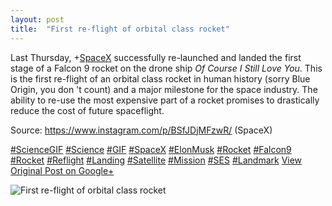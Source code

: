 ```yaml
---
layout: post
title:  "First re-flight of orbital class rocket"
---
```


Last Thursday, +[SpaceX](https://plus.google.com/104512038508075599339) successfully re-launched and landed the first stage of a Falcon 9 rocket on the drone ship _Of Course I Still Love You_. This is the first re-flight of an orbital class rocket in human history (sorry Blue Origin, you don 't count) and a major milestone for the space industry. The ability to re-use the most expensive part of a rocket promises to drastically reduce the cost of future spaceflight.  
  
Source: <https://www.instagram.com/p/BSfJDjMFzwR/> (SpaceX)  
  
[#ScienceGIF](https://plus.google.com/s/%23ScienceGIF/posts) [#Science](https://plus.google.com/s/%23Science/posts) [#GIF](https://plus.google.com/s/%23GIF/posts) [#SpaceX](https://plus.google.com/s/%23SpaceX/posts) [#ElonMusk](https://plus.google.com/s/%23ElonMusk/posts) [#Rocket](https://plus.google.com/s/%23Rocket/posts) [#Falcon9](https://plus.google.com/s/%23Falcon9/posts) [#Rocket](https://plus.google.com/s/%23Rocket/posts) [#Reflight](https://plus.google.com/s/%23Reflight/posts) [#Landing](https://plus.google.com/s/%23Landing/posts) [#Satellite](https://plus.google.com/s/%23Satellite/posts) [#Mission](https://plus.google.com/s/%23Mission/posts) [#SES](https://plus.google.com/s/%23SES/posts) [#Landmark](https://plus.google.com/s/%23Landmark/posts)
[View Original Post on Google+](https://plus.google.com/+ColinSullender/posts/ZAru8LQtJQf)

![First re-flight of orbital class rocket](https://i.imgur.com/KokuEV3.gif)
